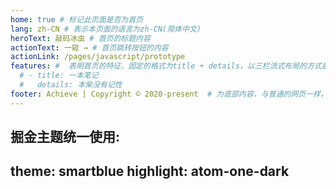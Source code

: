 ```yaml
---
home: true # 标记此页面是否为首页
lang: zh-CN # 表示本页面的语言为zh-CN(简体中文)
heroText: 敲码冰虫 # 首页的标题内容
actionText: 一窥 → # 首页跳转按钮的内容
actionLink: /pages/javascript/prototype
features: #  表明首页的特征，固定的格式为title + details，以三栏流式布局的方式展示
  # - title: 一本笔记
  #   details: 本柴没有记性
footer: Achieve | Copyright © 2020-present  # 为底部内容，与普通的网页一样，我们可以在footer里面写版权信息
---
```



掘金主题统一使用:
---
theme: smartblue
highlight: atom-one-dark
---
